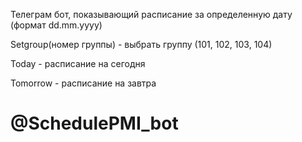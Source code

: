 Телеграм бот, показывающий расписание за определенную дату (формат dd.mm.yyyy)

Setgroup(номер группы) - выбрать группу (101, 102, 103, 104)

Today - расписание на сегодня

Tomorrow - расписание на завтра

# @SchedulePMI_bot
